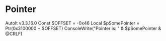 # Pointer
AutoIt v3.3.16.0 Const $OFFSET = -0x46 Local $pSomePointer = Ptr(0x3100000 + $OFFSET) ConsoleWrite("Pointer is: " &amp; $pSomePointer &amp; @CRLF)

